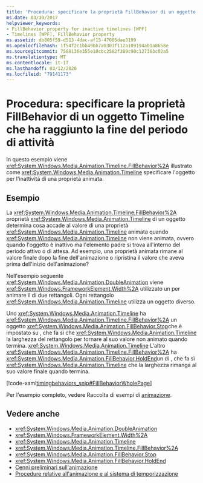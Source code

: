 ```yaml
---
title: 'Procedura: specificare la proprietà FillBehavior di un oggetto Timeline che ha raggiunto la fine del periodo di attività'
ms.date: 03/30/2017
helpviewer_keywords:
- FillBehavior property for inactive timelines [WPF]
- Timelines [WPF], FillBehavior property
ms.assetid: db805f59-d513-4dac-af15-47005dae3199
ms.openlocfilehash: 1f54f2c1bb49bb7a0301f112a109194ab1a8658e
ms.sourcegitcommit: 7588136e355e10cbc2582f389c90c127363c02a5
ms.translationtype: MT
ms.contentlocale: it-IT
ms.lasthandoff: 03/12/2020
ms.locfileid: "79141173"
---
```

# <a name="how-to-specify-the-fillbehavior-for-a-timeline-that-has-reached-the-end-of-its-active-period"></a>Procedura: specificare la proprietà FillBehavior di un oggetto Timeline che ha raggiunto la fine del periodo di attività
In questo esempio viene <xref:System.Windows.Media.Animation.Timeline.FillBehavior%2A> illustrato come <xref:System.Windows.Media.Animation.Timeline> specificare l'oggetto per l'inattività di una proprietà animata.  
  
## <a name="example"></a>Esempio  
 La <xref:System.Windows.Media.Animation.Timeline.FillBehavior%2A> proprietà <xref:System.Windows.Media.Animation.Timeline> di un oggetto determina cosa accade al valore di una proprietà <xref:System.Windows.Media.Animation.Timeline> animata quando <xref:System.Windows.Media.Animation.Timeline> non viene animata, ovvero quando l'oggetto è inattivo ma l'elemento padre si trova all'interno del periodo attivo o di attesa. Ad esempio, una proprietà animata rimane al valore finale dopo la fine dell'animazione o ripristina il valore che aveva prima dell'inizio dell'animazione?  
  
 Nell'esempio seguente <xref:System.Windows.Media.Animation.DoubleAnimation> viene <xref:System.Windows.FrameworkElement.Width%2A> utilizzato un per animare il di due rettangoli. Ogni rettangolo <xref:System.Windows.Media.Animation.Timeline> utilizza un oggetto diverso.  
  
 Uno <xref:System.Windows.Media.Animation.Timeline> ha <xref:System.Windows.Media.Animation.Timeline.FillBehavior%2A> un oggetto <xref:System.Windows.Media.Animation.FillBehavior.Stop>che è impostato su , che fa sì che <xref:System.Windows.Media.Animation.Timeline> la larghezza del rettangolo per tornare al suo valore non animato quando termina. <xref:System.Windows.Media.Animation.Timeline> L'altro <xref:System.Windows.Media.Animation.Timeline.FillBehavior%2A> ha <xref:System.Windows.Media.Animation.FillBehavior.HoldEnd>un di , che fa sì <xref:System.Windows.Media.Animation.Timeline> che la larghezza rimanga al suo valore finale quando termina.  
  
 [!code-xaml[timingbehaviors_snip#FillBehaviorWholePage](~/samples/snippets/csharp/VS_Snippets_Wpf/timingbehaviors_snip/CSharp/FillBehaviorExample.xaml#fillbehaviorwholepage)]  
  
 Per l'esempio completo, vedere Raccolta di esempi di [animazione](https://github.com/Microsoft/WPF-Samples/tree/master/Animation/AnimationExamples).  
  
## <a name="see-also"></a>Vedere anche

- <xref:System.Windows.Media.Animation.DoubleAnimation>
- <xref:System.Windows.FrameworkElement.Width%2A>
- <xref:System.Windows.Media.Animation.Timeline>
- <xref:System.Windows.Media.Animation.Timeline.FillBehavior%2A>
- <xref:System.Windows.Media.Animation.FillBehavior.Stop>
- <xref:System.Windows.Media.Animation.FillBehavior.HoldEnd>
- [Cenni preliminari sull'animazione](animation-overview.md)
- [Procedure relative all'animazione e al sistema di temporizzazione](animation-and-timing-how-to-topics.md)
